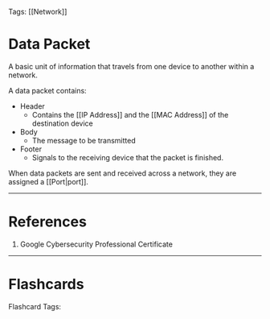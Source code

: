 Tags: [[Network]]
# Data Packet

A basic unit of information that travels from one device to another within a network.

A data packet contains:
- Header
	- Contains the [[IP Address]] and the [[MAC Address]] of the destination device
- Body
	- The message to be transmitted
- Footer
	- Signals to the receiving device that the packet is finished.

When data packets are sent and received across a network, they are assigned a [[Port|port]].

---
# References

1. Google Cybersecurity Professional Certificate

---
# Flashcards

Flashcard Tags: 